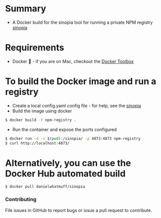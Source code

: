 # Summary

- A Docker build for the sinopia tool for running a private NPM registry [sinopia](https://github.com/rlidwka/sinopia)

# Requirements

- Docker :whale: - if you are on Mac, checkout the [Docker Toolbox](http://docs.docker.com/mac/step_one/)

# To build the Docker image and run a registry

- Create a local config.yaml config file - for help, see the [sinopia](https://github.com/rlidwka/sinopia/tree/master/conf)
- Build the image using docker
```bash
$ docker build -t npm-registry .
```
- Run the container and expose the ports configured
```bash
$ docker run -d -v $(pwd):/sinopia/ -p 4873:4873 npm-registry
$ curl http://localhost:4873/
```

# Alternatively, you can use the Docker Hub automated build

```bash
$ docker pull danielwhatmuff/sinopia
```

### Contributing
File issues in GitHub to report bugs or issue a pull request to contribute.

